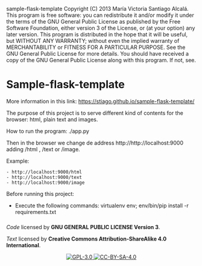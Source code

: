 sample-flask-template Copyright (C) 2013 María Victoria Santiago Alcalá. This program is free software: you can redistribute it and/or modify it under the terms of the GNU General Public License as published by the Free Software Foundation, either version 3 of the License, or (at your option) any later version. This program is distributed in the hope that it will be useful, but WITHOUT ANY WARRANTY; without even the implied warranty of MERCHANTABILITY or FITNESS FOR A PARTICULAR PURPOSE. See the GNU General Public License for more details. You should have received a copy of the GNU General Public License along with this program. If not, see.

# Sample-flask-template

More information in this link: https://stiago.github.io/sample-flask-template/

The purpose of this project is to serve different kind of contents for the browser: html, plain text and images.

How to run the program: ./app.py 

Then in the browser we change de address http://http://localhost:9000 adding /html , /text or /image.

Example:

    - http://localhost:9000/html
    - http://localhost:9000/text 
    - http://localhost:9000/image

Before running this project:

  - Execute the following commands: virtualenv env; env/bin/pip install -r requirements.txt



#####


_Code_ licensed by **GNU GENERAL PUBLIC LICENSE Version 3**.

_Text_ licensed by **Creative Commons Attribution-ShareAlike 4.0 International**.

<p align="center">
<a href="http://www.gnu.org/licenses/gpl-3.0.html">
<img alt="GPL-3.0" src="https://dl.dropboxusercontent.com/s/t0ylvis7f1stcu7/GPL-3.0.png">
</a>
<a href="https://creativecommons.org/licenses/by-sa/4.0/legalcode">
<img alt="CC-BY-SA-4.0" src="https://dl.dropboxusercontent.com/s/sb421l5usayaigo/CC-BY-SA-4.0.png">
</a>
</p>
